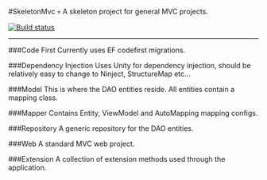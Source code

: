 #SkeletonMvc :skull:
A skeleton project for general MVC projects.

[![Build status](https://ci.appveyor.com/api/projects/status/95cde753hdyvnkvu?svg=true)](https://ci.appveyor.com/project/william/skeletonmvc)

---

###Code First
Currently uses EF codefirst migrations. 

###Dependency Injection
Uses Unity for dependency injection, should be relatively easy to change to Ninject, StructureMap etc...

###Model
This is where the DAO entities reside. All entities contain a mapping class.

###Mapper
Contains Entity, ViewModel and AutoMapping mapping configs.

###Repository
A generic repository for the DAO entities.

###Web
A standard MVC web project.

###Extension
A collection of extension methods used through the application.
